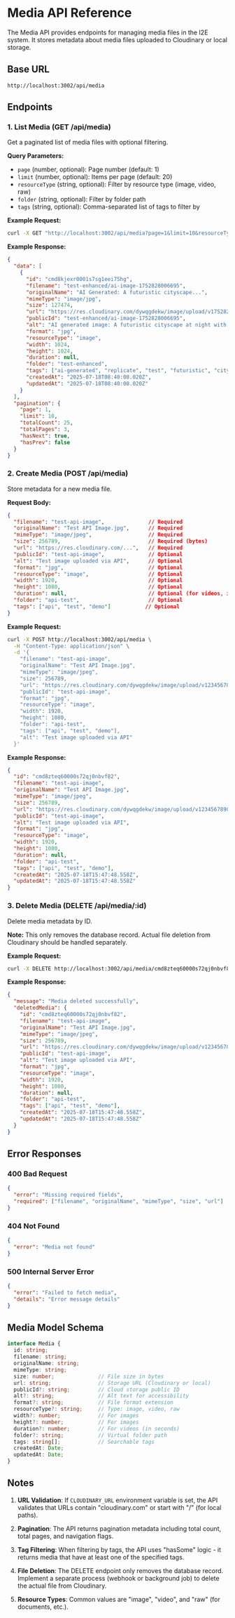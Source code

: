 # Media API Reference

The Media API provides endpoints for managing media files in the I2E system. It stores metadata about media files uploaded to Cloudinary or local storage.

## Base URL
```
http://localhost:3002/api/media
```

## Endpoints

### 1. List Media (GET /api/media)

Get a paginated list of media files with optional filtering.

**Query Parameters:**
- `page` (number, optional): Page number (default: 1)
- `limit` (number, optional): Items per page (default: 20)
- `resourceType` (string, optional): Filter by resource type (image, video, raw)
- `folder` (string, optional): Filter by folder path
- `tags` (string, optional): Comma-separated list of tags to filter by

**Example Request:**
```bash
curl -X GET "http://localhost:3002/api/media?page=1&limit=10&resourceType=image&tags=ai-generated,test"
```

**Example Response:**
```json
{
  "data": [
    {
      "id": "cmd8kjexr0001s7sg1eei75hg",
      "filename": "test-enhanced/ai-image-1752828006695",
      "originalName": "AI Generated: A futuristic cityscape...",
      "mimeType": "image/jpg",
      "size": 127474,
      "url": "https://res.cloudinary.com/dywqgdekw/image/upload/v1752828007/test-enhanced/ai-image-1752828006695.jpg",
      "publicId": "test-enhanced/ai-image-1752828006695",
      "alt": "AI generated image: A futuristic cityscape at night with neon lights",
      "format": "jpg",
      "resourceType": "image",
      "width": 1024,
      "height": 1024,
      "duration": null,
      "folder": "test-enhanced",
      "tags": ["ai-generated", "replicate", "test", "futuristic", "city"],
      "createdAt": "2025-07-18T08:40:08.020Z",
      "updatedAt": "2025-07-18T08:40:08.020Z"
    }
  ],
  "pagination": {
    "page": 1,
    "limit": 10,
    "totalCount": 25,
    "totalPages": 3,
    "hasNext": true,
    "hasPrev": false
  }
}
```

### 2. Create Media (POST /api/media)

Store metadata for a new media file.

**Request Body:**
```json
{
  "filename": "test-api-image",              // Required
  "originalName": "Test API Image.jpg",      // Required
  "mimeType": "image/jpeg",                  // Required
  "size": 256789,                            // Required (bytes)
  "url": "https://res.cloudinary.com/...",   // Required
  "publicId": "test-api-image",              // Optional
  "alt": "Test image uploaded via API",      // Optional
  "format": "jpg",                           // Optional
  "resourceType": "image",                   // Optional
  "width": 1920,                             // Optional
  "height": 1080,                            // Optional
  "duration": null,                          // Optional (for videos, in seconds)
  "folder": "api-test",                      // Optional
  "tags": ["api", "test", "demo"]           // Optional
}
```

**Example Request:**
```bash
curl -X POST http://localhost:3002/api/media \
  -H "Content-Type: application/json" \
  -d '{
    "filename": "test-api-image",
    "originalName": "Test API Image.jpg",
    "mimeType": "image/jpeg",
    "size": 256789,
    "url": "https://res.cloudinary.com/dywqgdekw/image/upload/v1234567890/test-api-image.jpg",
    "publicId": "test-api-image",
    "format": "jpg",
    "resourceType": "image",
    "width": 1920,
    "height": 1080,
    "folder": "api-test",
    "tags": ["api", "test", "demo"],
    "alt": "Test image uploaded via API"
  }'
```

**Example Response:**
```json
{
  "id": "cmd8zteq60000s72qj0nbvf82",
  "filename": "test-api-image",
  "originalName": "Test API Image.jpg",
  "mimeType": "image/jpeg",
  "size": 256789,
  "url": "https://res.cloudinary.com/dywqgdekw/image/upload/v1234567890/test-api-image.jpg",
  "publicId": "test-api-image",
  "alt": "Test image uploaded via API",
  "format": "jpg",
  "resourceType": "image",
  "width": 1920,
  "height": 1080,
  "duration": null,
  "folder": "api-test",
  "tags": ["api", "test", "demo"],
  "createdAt": "2025-07-18T15:47:48.558Z",
  "updatedAt": "2025-07-18T15:47:48.558Z"
}
```

### 3. Delete Media (DELETE /api/media/:id)

Delete media metadata by ID.

**Note:** This only removes the database record. Actual file deletion from Cloudinary should be handled separately.

**Example Request:**
```bash
curl -X DELETE http://localhost:3002/api/media/cmd8zteq60000s72qj0nbvf82
```

**Example Response:**
```json
{
  "message": "Media deleted successfully",
  "deletedMedia": {
    "id": "cmd8zteq60000s72qj0nbvf82",
    "filename": "test-api-image",
    "originalName": "Test API Image.jpg",
    "mimeType": "image/jpeg",
    "size": 256789,
    "url": "https://res.cloudinary.com/dywqgdekw/image/upload/v1234567890/test-api-image.jpg",
    "publicId": "test-api-image",
    "alt": "Test image uploaded via API",
    "format": "jpg",
    "resourceType": "image",
    "width": 1920,
    "height": 1080,
    "duration": null,
    "folder": "api-test",
    "tags": ["api", "test", "demo"],
    "createdAt": "2025-07-18T15:47:48.558Z",
    "updatedAt": "2025-07-18T15:47:48.558Z"
  }
}
```

## Error Responses

### 400 Bad Request
```json
{
  "error": "Missing required fields",
  "required": ["filename", "originalName", "mimeType", "size", "url"]
}
```

### 404 Not Found
```json
{
  "error": "Media not found"
}
```

### 500 Internal Server Error
```json
{
  "error": "Failed to fetch media",
  "details": "Error message details"
}
```

## Media Model Schema

```typescript
interface Media {
  id: string;
  filename: string;
  originalName: string;
  mimeType: string;
  size: number;              // File size in bytes
  url: string;               // Storage URL (Cloudinary or local)
  publicId?: string;         // Cloud storage public ID
  alt?: string;              // Alt text for accessibility
  format?: string;           // File format extension
  resourceType?: string;     // Type: image, video, raw
  width?: number;            // For images
  height?: number;           // For images
  duration?: number;         // For videos (in seconds)
  folder?: string;           // Virtual folder path
  tags: string[];            // Searchable tags
  createdAt: Date;
  updatedAt: Date;
}
```

## Notes

1. **URL Validation**: If `CLOUDINARY_URL` environment variable is set, the API validates that URLs contain "cloudinary.com" or start with "/" (for local paths).

2. **Pagination**: The API returns pagination metadata including total count, total pages, and navigation flags.

3. **Tag Filtering**: When filtering by tags, the API uses "hasSome" logic - it returns media that have at least one of the specified tags.

4. **File Deletion**: The DELETE endpoint only removes the database record. Implement a separate process (webhook or background job) to delete the actual file from Cloudinary.

5. **Resource Types**: Common values are "image", "video", and "raw" (for documents, etc.). 
